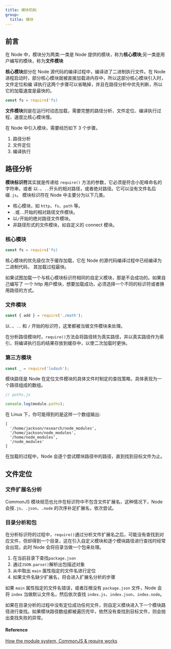 ```yaml
---
title: 模块机制
group:
  title: 模块
---
```


## 前言

在 Node 中，模块分为两类:一类是 Node 提供的模块，称为**核心模块**;另一类是用户编写的模块，称为**文件模块**

**核心模块**部分在 Node 源代码的编译过程中，编译进了二进制执行文件。在 Node 进程启动时，部分核心模块就被直接加载进内存中，所以这部分核心模块引入时，文件定位和编 译执行这两个步骤可以省略掉，并且在路径分析中优先判断，所以它的加载速度是最快的。

```js
const fs = require('fs)
```

**文件模块**则是在运行时动态加载，需要完整的路径分析、文件定位、编译执行过程，速度比核心模块慢。

在 Node 中引入模块，需要经历如下 3 个步骤。

1. 路径分析
2. 文件定位
3. 编译执行

## 路径分析

**模块标识符**其实就是传递给 `require()` 方法的参数，它必须是符合小驼峰命名的字符串，或者 以`.`、`..`开头的相对路径，或者绝对路径。它可以没有文件名后缀`.js`。
模块标识符在 Node 中主要分为以下几类。

- 核心模块，如 `http`、`fs`、`path` 等。
- `.`或`..`开始的相对路径文件模块。
- 以`/`开始的绝对路径文件模块。
- 非路径形式的文件模块，如自定义的 connect 模块。

### 核心模块

```js
const fs = require('fs)
```

核心模块的优先级仅次于缓存加载，它在 Node 的源代码编译过程中已经编译为二进制代码， 其加载过程最快。

如果试图加载一个与核心模块标识符相同的自定义模块，那是不会成功的。如果自己编写了 一个 http 用户模块，想要加载成功，必须选择一个不同的标识符或者换用路径的方式。

### 文件模块

```js
const { add } = require('./math');
```

以`.`、`..` 和 `/` 开始的标识符，这里都被当做文件模块来处理。

在分析路径模块时，`require()`方法会将路径转为真实路径，并以真实路径作为索引，将编译执行后的结果存放到缓存中，以使二次加载时更快。

### 第三方模块

```js
const _ = require('lodash');
```

模块路径是 Node 在定位文件模块的具体文件时制定的查找策略，具体表现为一个路径组成的数组。

```js
// paths.js

console.log(module.paths);
```

在 Linux 下，你可能得到的是这样一个数组输出:

```
[
  '/home/jackson/research/node_modules',
  '/home/jackson/node_modules',
  '/home/node_modules',
  '/node_modules'
]
```

在加载的过程中，Node 会逐个尝试模块路径中的路径，直到找到目标文件为止。

## 文件定位

### 文件扩展名分析

CommonJS 模块规范也允许在标识符中不包含文件扩展名，这种情况下，Node 会按`.js`、`.json`、`.node` 的次序补足扩展名，依次尝试。

### 目录分析和包

在分析标识符的过程中，`require()`通过分析文件扩展名之后，可能没有查找到对应文件，但却得到一个目录，这在引入自定义模块和逐个模块路径进行查找时经常会出现，此时 Node 会将目录当做一个包来处理。

1. 在当前目录下查找`package.json`
2. 通过`JSON.parse()`解析出包描述对象
3. 从中取出 `main` 属性指定的文件名进行定位
4. 如果文件名缺少扩展名，将会进入扩展名分析的步骤

如果 `main` 属性指定的文件名错误，或者压根没有 `package.json` 文件，Node 会将 `index` 当做默认文件名，然后依次查找 `index.js`、`index.json`、`index.node`。

如果在目录分析的过程中没有定位成功任何文件，则自定义模块进入下一个模块路径进行查找。如果模块路径数组都被遍历完毕，依然没有查找到目标文件，则会抛出查找失败的异常。

#### Reference

[How the module system, CommonJS & require works](https://blog.risingstack.com/node-js-at-scale-module-system-commonjs-require/)

